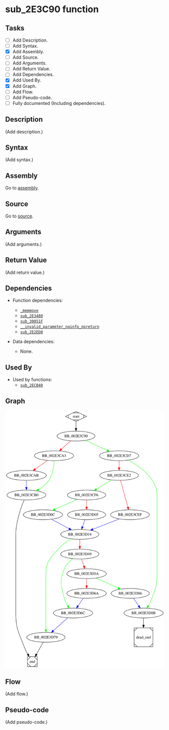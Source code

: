 # sub_2E3C90 function

## Tasks

- [ ] Add Description.
- [ ] Add Syntax.
- [X] Add Assembly.
- [ ] Add Source.
- [ ] Add Arguments.
- [ ] Add Return Value.
- [ ] Add Dependencies.
- [X] Add Used By.
- [X] Add Graph.
- [ ] Add Flow.
- [ ] Add Pseudo-code.
- [ ] Fully documented (Including dependencies).

## Description

(Add description.)

## Syntax

(Add syntax.)

## Assembly

Go to [assembly](../asm/sub_2E3C90.asm).

## Source

Go to [source](../cc/sub_2E3C90.cc).

## Arguments

(Add arguments.)

## Return Value

(Add return value.)

## Dependencies

* Function dependencies:
  * [`_memmove`](_memmove.md)
  * [`sub_2E3480`](sub_2E3480.md)
  * [`sub_30851F`](sub_30851F.md)
  * [`__invalid_parameter_noinfo_noreturn`](__invalid_parameter_noinfo_noreturn.md)
  * [`sub_2E2ED0`](sub_2E2ED0.md)

* Data dependencies:
  * None.

## Used By

* Used by functions:
  * [`sub_2ECB40`](sub_2ECB40.md)

## Graph

![sub_2E3C90 Graph](../svg/sub_2E3C90.svg "sub_2E3C90 Graph")

## Flow

(Add flow.)

## Pseudo-code

(Add pseudo-code.)



